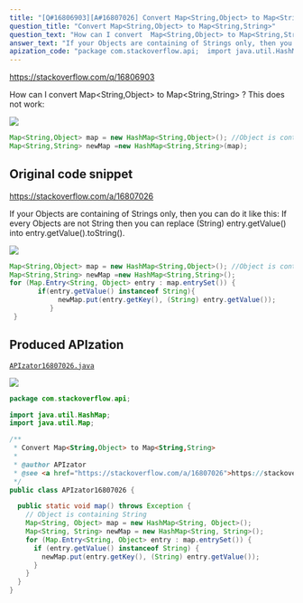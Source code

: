 ```yaml
---
title: "[Q#16806903][A#16807026] Convert Map<String,Object> to Map<String,String>"
question_title: "Convert Map<String,Object> to Map<String,String>"
question_text: "How can I convert  Map<String,Object> to Map<String,String> ? This does not work:"
answer_text: "If your Objects are containing of Strings only, then you can do it like this: If every Objects are not String then you can replace  (String) entry.getValue() into entry.getValue().toString()."
apization_code: "package com.stackoverflow.api;  import java.util.HashMap; import java.util.Map;  /**  * Convert Map<String,Object> to Map<String,String>  *  * @author APIzator  * @see <a href=\"https://stackoverflow.com/a/16807026\">https://stackoverflow.com/a/16807026</a>  */ public class APIzator16807026 {    public static void map() throws Exception {     // Object is containing String     Map<String, Object> map = new HashMap<String, Object>();     Map<String, String> newMap = new HashMap<String, String>();     for (Map.Entry<String, Object> entry : map.entrySet()) {       if (entry.getValue() instanceof String) {         newMap.put(entry.getKey(), (String) entry.getValue());       }     }   } }"
---
```


https://stackoverflow.com/q/16806903

How can I convert  Map&lt;String,Object&gt; to Map&lt;String,String&gt; ?
This does not work:


<div class="code-logo"><img src="/stackoverflow.png" /></div>

```java
Map<String,Object> map = new HashMap<String,Object>(); //Object is containing String
Map<String,String> newMap =new HashMap<String,String>(map);
```


## Original code snippet

https://stackoverflow.com/a/16807026

If your Objects are containing of Strings only, then you can do it like this:
If every Objects are not String then you can replace  (String) entry.getValue() into entry.getValue().toString().

<div class="code-logo"><img src="/stackoverflow.png" /></div>

```java
Map<String,Object> map = new HashMap<String,Object>(); //Object is containing String
Map<String,String> newMap =new HashMap<String,String>();
for (Map.Entry<String, Object> entry : map.entrySet()) {
       if(entry.getValue() instanceof String){
            newMap.put(entry.getKey(), (String) entry.getValue());
          }
 }
```

## Produced APIzation

[`APIzator16807026.java`](https://github.com/pasqualesalza/apization/raw/main/data/search/APIzator16807026.java)

<div class="code-logo"><img src="/apizator.png" /></div>

```java
package com.stackoverflow.api;

import java.util.HashMap;
import java.util.Map;

/**
 * Convert Map<String,Object> to Map<String,String>
 *
 * @author APIzator
 * @see <a href="https://stackoverflow.com/a/16807026">https://stackoverflow.com/a/16807026</a>
 */
public class APIzator16807026 {

  public static void map() throws Exception {
    // Object is containing String
    Map<String, Object> map = new HashMap<String, Object>();
    Map<String, String> newMap = new HashMap<String, String>();
    for (Map.Entry<String, Object> entry : map.entrySet()) {
      if (entry.getValue() instanceof String) {
        newMap.put(entry.getKey(), (String) entry.getValue());
      }
    }
  }
}

```